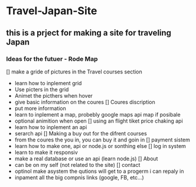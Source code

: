 # Travel-Japan-Site
this is a prject for making a site for traveling Japan
---
### Ideas for the futuer -  Rode Map
[] make a gride of pictures in the Travel courses section
- learn how to inplement grid
- Use picters in the  grid
- Animet the picthers when hover
- give basic information on the coures 
[] Coures discription 
- put  more information 
- learn to inplement a map, probebly google maps api map if posibale
- optional animition when open
[] using an flight tiket price chaking api
- learn how to inplement an api 
- serarch api
[] Making a buy out for the difrent courses
- from the coures the you in, you can buy it and goin in
[] payment sistem 
- learn how to make one, api or node.js or sonthing else
[] log in system
- learn to make it responsiv
- make a real database or use an api (learn node.js)
[] About 
- can be on my self (not related to the site)
[] contact
- optinol make asystem the qutions will get to a  progerm i can repaly in
- inpament all the big compnis links (google, FB, etc...) 
